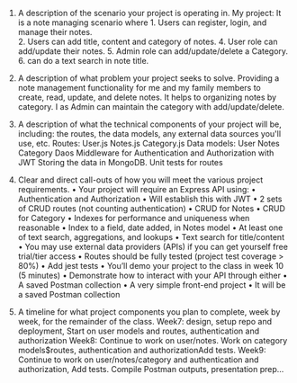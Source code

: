1. A description of the scenario your project is operating in.
    My project:  It is a note managing scenario where 
        1. Users can register, login, and manage their notes.  
        2. Users can add title, content and category of notes. 
        4. User role can add/update their notes.
        5. Admin role can add/update/delete a Category.
        6. can do a text search in note title.


2. A description of what problem your project seeks to solve.
    Providing a note management functionality for me and my family members to create, read, update, and delete notes.  It helps to organizing notes by category.
    I as Admin can maintain the category with add/update/delete.

3. A description of what the technical components of your project will be, including: the routes, the data models, any external data sources you'll use, etc.
    Routes:
        User.js
        Notes.js
        Category.js
    Data models:
        User
        Notes
        Category
    Daos
    Middleware for Authentication and Authorization with JWT
    Storing the data in MongoDB.
    Unit tests for routes

4. Clear and direct call-outs of how you will meet the various project requirements.
    • Your project will require an Express API using:
    • Authentication and Authorization
        • Will establish this with JWT
    • 2 sets of CRUD routes (not counting authentication)
        • CRUD for Notes
        • CRUD for Category
    • Indexes for performance and uniqueness when reasonable
        • Index to a field, date added, in Notes model
    • At least one of text search, aggregations, and lookups
        • Text search for title/content
    • You may use external data providers (APIs) if you can get yourself free trial/tier access
    • Routes should be fully tested (project test coverage > 80%)
        • Add jest tests
    • You’ll demo your project to the class in week 10 (5 minutes)
    • Demonstrate how to interact with your API through either
    • A saved Postman collection
    • A very simple front-end project
        • It will be a saved Postman collection

5. A timeline for what project components you plan to complete, week by week, for the remainder of the class. 
    Week7: design, setup repo and deployment, Start on user models and routes, authentication and authorization
    Week8: Continue to work on user/notes.  Work on category models$routes, authentication and authorizationAdd tests. 
    Week9: Continue to work on user/notes/category and authentication and authorization, Add tests.  Compile Postman outputs, presentation prep…